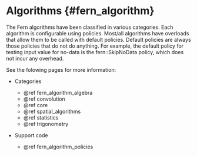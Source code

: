 Algorithms {#fern_algorithm}
==========

The Fern algorithms have been classified in various categories.
Each algorithm is configurable using policies. Most/all algorithms have
overloads that allow them to be called with default policies. Default policies
are always those policies that do not do anything. For example, the default
policy for testing input value for no-data is the fern::SkipNoData policy,
which does not incur any overhead.

See the folowing pages for more information:

- Categories

    - @ref fern_algorithm_algebra
    - @ref convolution
    - @ref core
    - @ref spatial_algorithms
    - @ref statistics
    - @ref trigonometry

- Support code

    - @ref fern_algorithm_policies
